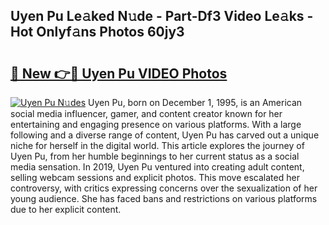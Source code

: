 ## Uyen Pu Le𝚊ked N𝚞de - Part-Df3 Video Le𝚊ks - Hot Onlyf𝚊ns Photos 60jy3

# <h2><a href="http://ab17860.deff.icu/?id=Uyen+Pu">🔗 New 👉🔴 Uyen Pu VIDEO Photos</a></h2>

[![Uyen Pu N𝚞des](https://i.imgur.com/rIISA9y.gif)](http://ab17860.deff.icu/?id=Uyen+Pu)
Uyen Pu, born on December 1, 1995, is an American social media influencer, gamer, and content creator known for her entertaining and engaging presence on various platforms. With a large following and a diverse range of content, Uyen Pu has carved out a unique niche for herself in the digital world. This article explores the journey of Uyen Pu, from her humble beginnings to her current status as a social media sensation. In 2019, Uyen Pu ventured into creating adult content, selling webcam sessions and explicit photos. This move escalated her controversy, with critics expressing concerns over the sexualization of her young audience. She has faced bans and restrictions on various platforms due to her explicit content.
